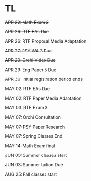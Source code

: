 # TL

~~APR 22: Math Exam 3~~

~~APR 26: RTF EAs Due~~

APR 26: RTF Proposal Media Adaptation

~~APR 27: PSY WA 3 Due~~

~~APR 29: Orchi Video Due~~

APR 29: Eng Paper 5 Due 

APR 30: Initial registration period ends 

MAY 02: RTF EAs Due

MAY 02: RTF Paper Media Adaptation

MAY 03: RTF Exam 3

MAY 07: Orchi Consultation

MAY 07: PSY Paper Research

MAY 07: Spring Classes End

MAY 14: Math Exam final 

JUN 03: Summer classes start

JUN 03: Summer tuition Due

AUG 25: Fall classes start 
